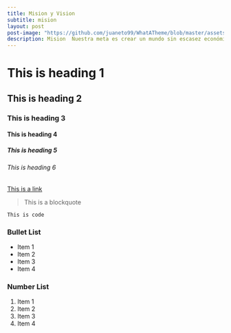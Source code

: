 ```yaml
---
title: Mision y Vision
subtitle: mision
layout: post
post-image: "https://github.com/juaneto99/WhatATheme/blob/master/assets/images/portada.jpg?raw=true"
description: Mision  Nuestra meta es crear un mundo sin escasez económica, donde cada niño, familia y comunidad están vinculados, producen y prosperan.
---
```


# This is heading 1 
## This is heading 2
### This is heading 3
#### This is heading 4
##### This is heading 5
###### This is heading 6

[This is a link](#)

> This is a blockquote

`This is code`

### Bullet List
* Item 1
* Item 2
* Item 3
* Item 4

### Number List
1. Item 1
2. Item 2
3. Item 3
4. Item 4

